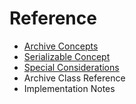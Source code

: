 # Reference

- [Archive Concepts](reference/archive-concepts.md)
- [Serializable Concept](reference/serializableconcept.md)
- [Special Considerations](reference/special-considerations.md)
- Archive Class Reference
- Implementation Notes

